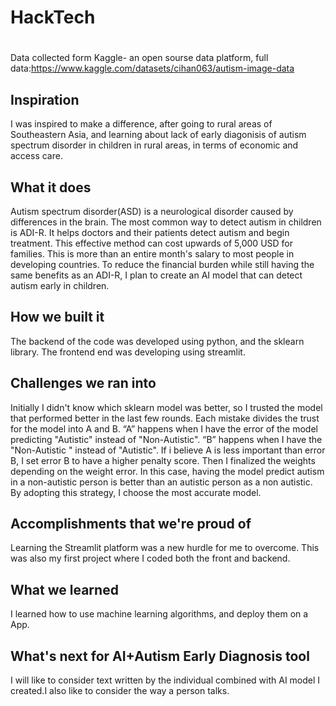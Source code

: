 # HackTech

#
Data collected form Kaggle- an open sourse data platform, full data:https://www.kaggle.com/datasets/cihan063/autism-image-data

## Inspiration
I was inspired to make a difference, after going to rural areas of Southeastern Asia, and learning about lack of early diagonisis of autism spectrum disorder in children in rural  areas, in terms of economic and access care.
## What it does
Autism spectrum disorder(ASD) is a neurological disorder caused by differences in the brain. The most common way to detect autism in children is ADI-R. It helps doctors and their patients detect autism and begin treatment. This effective method can cost upwards of 5,000 USD for families. This is more than an entire month's salary to most people in developing countries. To reduce the financial burden while still having the same benefits as an ADI-R, I plan to create an AI model that can detect autism early in children.  
## How we built it
The backend of the code was developed using python, and the sklearn library. The frontend end was developing using streamlit.
## Challenges we ran into
Initially I didn't know which sklearn model was better, so I trusted the model that performed better in the last few rounds. Each mistake divides the trust for the model into A and B.  “A” happens when I have the error of the model predicting "Autistic" instead of "Non-Autistic". “B” happens when I  have the "Non-Autistic "  instead of "Autistic". If i believe A is less important than error B, I set error B to have a higher penalty score. Then I finalized the weights depending on the weight error. In this case, having the model predict autism in a non-autistic person is better than an autistic person as a non autistic. By adopting this strategy, I choose the most accurate model.
## Accomplishments that we're proud of
Learning the Streamlit platform was a new hurdle for me to overcome. This was also my first project where I coded both the front and backend.
## What we learned
I learned how to use machine learning algorithms, and deploy them on a App.
## What's next for AI+Autism Early Diagnosis tool 
I will like to consider text written by the individual combined with AI model I  created.I also like to consider the way a person talks.
